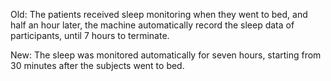 Old:
The patients received sleep monitoring when they went to bed, and half an hour later, the machine automatically record the sleep data of participants, until 7 hours to terminate.

New:
The sleep was monitored automatically for seven hours, starting from 30 minutes after the subjects went to bed.

